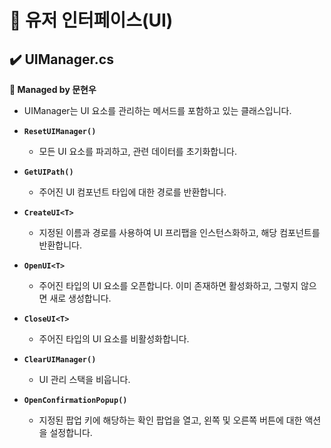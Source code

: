 # 📌 유저 인터페이스(UI)
## ✔️ UIManager.cs
**🎇 Managed by 문현우**

- UIManager는 UI 요소를 관리하는 메서드를 포함하고 있는 클래스입니다.

- **``ResetUIManager()``**
  - 모든 UI 요소를 파괴하고, 관련 데이터를 초기화합니다.

- **``GetUIPath()``**
  - 주어진 UI 컴포넌트 타입에 대한 경로를 반환합니다.

- **``CreateUI<T>``**
  - 지정된 이름과 경로를 사용하여 UI 프리팹을 인스턴스화하고, 해당 컴포넌트를 반환합니다.

- **``OpenUI<T>``**
  - 주어진 타입의 UI 요소를 오픈합니다. 이미 존재하면 활성화하고, 그렇지 않으면 새로 생성합니다.

- **``CloseUI<T>``**
  - 주어진 타입의 UI 요소를 비활성화합니다.

- **``ClearUIManager()``**
  - UI 관리 스택을 비웁니다.

- **``OpenConfirmationPopup()``**
  - 지정된 팝업 키에 해당하는 확인 팝업을 열고, 왼쪽 및 오른쪽 버튼에 대한 액션을 설정합니다.